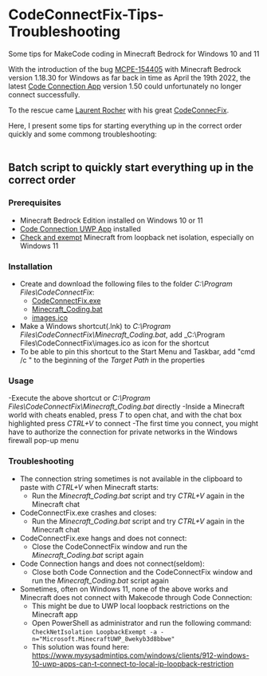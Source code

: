 # CodeConnectFix-Tips-Troubleshooting
Some tips for MakeCode coding in Minecraft Bedrock for Windows 10 and 11

With the introduction of the bug [MCPE-154405](https://bugs.mojang.com/browse/MCPE-154405) with Minecraft Bedrock version 1.18.30 for Windows as far back in time as April the 19th 2022, the latest [Code Connection App](https://apps.microsoft.com/detail/code-connection-for-minecraft/9PPFPG2FG2QB) version 1.50 could unfortunately no longer connect successfully.

To the rescue came [Laurent Rocher](https://github.com/lrocher) with his great [CodeConnecFix](https://github.com/lrocher/CodeConnectFix).

Here, I present some tips for starting everything up in the correct order quickly and some commong troubleshooting:<br><br>

## Batch script to quickly start everything up in the correct order

### Prerequisites
- Minecraft Bedrock Edition installed on Windows 10 or 11
- [Code Connection UWP App](https://apps.microsoft.com/detail/code-connection-for-minecraft/9PPFPG2FG2QB) installed
- [Check and exempt](https://github.com/Vegz78/CodeConnectFix-Tips-Troubleshooting/edit/main/README.md#:~:text=Sometimes%2C%20often%20on%20Windows%2011%2C) Minecraft from loopback net isolation, especially on Windows 11

### Installation
- Create and download the following files to the folder _C:\Program Files\CodeConnectFix_:
  - [CodeConnectFix.exe](https://github.com/lrocher/CodeConnectFix/releases)
  - [Minecraft_Coding.bat](https://github.com/Vegz78/CodeConnectFix-Tips-Troubleshooting/blob/main/Minecraft_Coding.bat)
  - [images.ico](https://github.com/Vegz78/CodeConnectFix-Tips-Troubleshooting/blob/main/images.ico)
- Make a Windows shortcut(.lnk) to _C:\Program Files\CodeConnectFix\Minecraft_Coding.bat_, add _C:\Program Files\CodeConnectFix\images.ico as icon for the shortcut
- To be able to pin this shortcut to the Start Menu and Taskbar, add "cmd /c " to the beginning of the _Target Path_ in the properties

### Usage
-Execute the above shortcut or _C:\Program Files\CodeConnectFix\Minecraft_Coding.bat_ directly
-Inside a Minecraft world with cheats enabled, press _T_ to open chat, and with the chat box highlighted press _CTRL+V_ to connect
-The first time you connect, you might have to authorize the connection for private networks in the Windows firewall pop-up menu

### Troubleshooting
- The connection string sometimes is not available in the clipboard to paste with _CTRL+V_ when Minecraft starts:
  - Run the _Minecraft_Coding.bat_ script and try _CTRL+V_ again in the Minecraft chat
- CodeConnectFix.exe crashes and closes:
  - Run the _Minecraft_Coding.bat_ script and try _CTRL+V_ again in the Minecraft chat
- CodeConnectFix.exe hangs and does not connect:
  - Close the CodeConnectFix window and run the _Minecraft_Coding.bat_ script again
- Code Connection hangs and does not connect(seldom):
  - Close both Code Connection and the CodeConnectFix window and run the _Minecraft_Coding.bat_ script again
- Sometimes, often on Windows 11, none of the above works and Minecraft does not connect with Makecode through Code Connection:
  - This might be due to UWP local loopback restrictions on the Minecraft app
  - Open PowerShell as administrator and run the following command:<br>
    ```CheckNetIsolation LoopbackExempt -a -n="Microsoft.MinecraftUWP_8wekyb3d8bbwe"```
  - This solution was found here:<br>
    https://www.mysysadmintips.com/windows/clients/912-windows-10-uwp-apps-can-t-connect-to-local-ip-loopback-restriction
